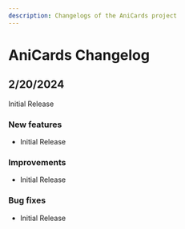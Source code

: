 ```yaml
---
description: Changelogs of the AniCards project
---
```


# AniCards Changelog

## 2/20/2024

Initial Release

### New features <a href="#new-features-1-2" id="new-features-1-2"></a>

* Initial Release

### **Improvements** <a href="#new-features-1-2" id="new-features-1-2"></a>

* Initial Release

### Bug fixes

* Initial Release
